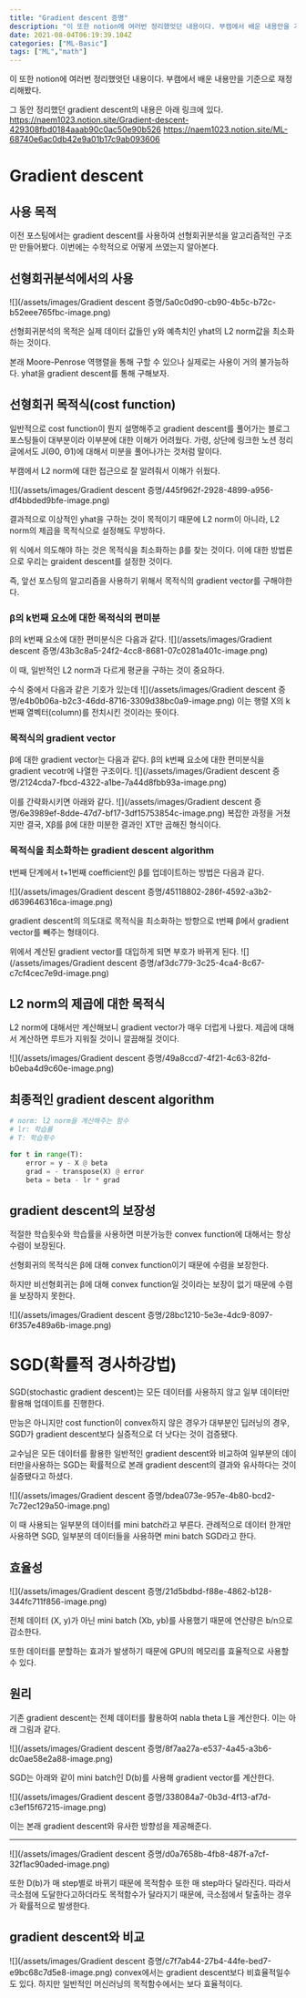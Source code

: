 ```yaml
---
title: "Gradient descent 증명"
description: "이 또한 notion에 여러번 정리했엇던 내용이다. 부캠에서 배운 내용만을 기준으로 재정리해봤다.그 동안 정리했던 gradient descent의 내용은 아래 링크에 있다.https&#x3A;//naem1023.notion.site/Gradient-descent-429"
date: 2021-08-04T06:19:39.104Z
categories: ["ML-Basic"]
tags: ["ML","math"]
---
```

이 또한 notion에 여러번 정리했엇던 내용이다. 부캠에서 배운 내용만을 기준으로 재정리해봤다.

그 동안 정리했던 gradient descent의 내용은 아래 링크에 있다.
https://naem1023.notion.site/Gradient-descent-429308fbd0184aaab90c0ac50e90b526
https://naem1023.notion.site/ML-68740e6ac0db42e9a01b17c9ab093606


# Gradient descent
## 사용 목적
이전 포스팅에서는 gradient descent를 사용하여 선형회귀분석을 알고리즘적인 구조만 만들어봤다. 이번에는 수학적으로 어떻게 쓰였는지 알아본다.

## 선형회귀분석에서의 사용
![](/assets/images/Gradient descent 증명/5a0c0d90-cb90-4b5c-b72c-b52eee765fbc-image.png)

선형회귀분석의 목적은 실제 데이터 값들인 y와 예측치인 yhat의 L2 norm값을 최소화하는 것이다.

본래 Moore-Penrose 역행렬을 통해 구할 수 있으나 실제로는 사용이 거의 불가능하다. yhat을 gradient descent를 통해 구해보자.

## 선형회귀 목적식(cost function)
일반적으로 cost function이 뭔지 설명해주고 gradient descent를 풀어가는 블로그 포스팅들이 대부분이라 이부분에 대한 이해가 어려웠다. 가령, 상단에 링크한 노션 정리글에서도 J(Θ0, Θ1)에 대해서 미분을 풀어나가는 것처럼 말이다.

부캠에서 L2 norm에 대한 접근으로 잘 알려줘서 이해가 쉬웠다.

![](/assets/images/Gradient descent 증명/445f962f-2928-4899-a956-df4bbded9bfe-image.png)

결과적으로 이상적인 yhat을 구하는 것이 목적이기 때문에 L2 norm이 아니라, L2 norm의 제곱을 목적식으로 설정해도 무방하다.

위 식에서 의도해야 하는 것은 목적식을 최소화하는 β를 찾는 것이다. 이에 대한 방법론으로 우리는 graident descent를 설정한 것이다.

즉, 앞선 포스팅의 알고리즘을 사용하기 위해서 목적식의 gradient vector를 구해야한다.

### β의 k번째 요소에 대한 목적식의 편미분
β의 k번째 요소에 대한 편미분식은 다음과 같다.
![](/assets/images/Gradient descent 증명/43b3c8a5-24f2-4cc8-8681-07c0281a401c-image.png)

이 때, 일반적인 L2 norm과 다르게 평균을 구하는 것이 중요하다. 

수식 중에서 다음과 같은 기호가 있는데
![](/assets/images/Gradient descent 증명/e4b0b06a-b2c3-46dd-8716-3309d38bc0a9-image.png)
이는 행렬 X의 k번째 열벡터(column)를 전치시킨 것이라는 뜻이다.


### 목적식의 gradient vector
β에 대한 gradient vector는 다음과 같다. β의 k번째 요소에 대한 편미분식을 gradient vecotr에 나열한 구조이다.
![](/assets/images/Gradient descent 증명/2124cda7-fbcd-4322-a1be-7a44d8fbb93a-image.png)


이를 간략화시키면 아래와 같다.
![](/assets/images/Gradient descent 증명/6e3989ef-8dde-47d7-bf17-3df15753854c-image.png)
복잡한 과정을 거쳤지만 결국, Xβ를 β에 대한 미분한 결과인 XT만 곱해진 형식이다.

### 목적식을 최소화하는 gradient descent algorithm
t번째 단계에서 t+1번째 coefficient인 β를 업데이트하는 방법은 다음과 같다.

![](/assets/images/Gradient descent 증명/45118802-286f-4592-a3b2-d639646316ca-image.png)

gradient descent의 의도대로 목적식을 최소화하는 방향으로 t번째 β에서 gradient vector를 빼주는 형태이다.

위에서 계산된 gradient vector를 대입하게 되면 부호가 바뀌게 된다.
![](/assets/images/Gradient descent 증명/af3dc779-3c25-4ca4-8c67-c7cf4cec7e9d-image.png)

## L2 norm의 제곱에 대한 목적식
L2 norm에 대해서만 계산해보니 gradient vector가 매우 더럽게 나왔다. 제곱에 대해서 계산하면 루트가 지워질 것이니 깔끔해질 것이다.

![](/assets/images/Gradient descent 증명/49a8ccd7-4f21-4c63-82fd-b0eba4d9c60e-image.png)

## 최종적인 gradient descent algorithm
```python
# norm: l2 norm을 계산해주는 함수
# lr: 학습률
# T: 학습횟수

for t in range(T):
	error = y - X @ beta
	grad = - transpose(X) @ error
	beta = beta - lr * grad
```

## gradient descent의 보장성
적절한 학습횟수와 학습률을 사용하면 미분가능한 convex function에 대해서는 항상 수렴이 보장된다.

선형회귀의 목적식은 β에 대해 convex function이기 때문에 수렴을 보장한다.

하지만 비선형회귀는 β에 대해 convex function일 것이라는 보장이 없기 때문에 수렴을 보장하지 못한다.

![](/assets/images/Gradient descent 증명/28bc1210-5e3e-4dc9-8097-6f357e489a6b-image.png)

# SGD(확률적 경사하강법)
SGD(stochastic gradient descent)는 모든 데이터를 사용하지 않고 일부 데이터만 활용해 업데이트를 진행한다.

만능은 아니지만 cost function이 convex하지 않은 경우가 대부분인 딥러닝의 경우, SGD가 gradient descent보다 실증적으로 더 낫다는 것이 검증됐다.

교수님은 모든 데이터를 활용한 일반적인 gradient descent와 비교하여 일부분의 데이터만을사용하는 SGD는 확률적으로 본래 gradient descent의 결과와 유사하다는 것이 실증됐다고 하셨다.

![](/assets/images/Gradient descent 증명/bdea073e-957e-4b80-bcd2-7c72ec129a50-image.png)

이 때 사용되는 일부분의 데이터를 mini batch라고 부른다. 
관례적으로 데이터 한개만 사용하면 SGD, 일부분의 데이터들을 사용하면 mini batch SGD라고 한다.

## 효율성
![](/assets/images/Gradient descent 증명/21d5bdbd-f88e-4862-b128-344fc711f856-image.png)

전체 데이터 (X, y)가 아닌 mini batch (Xb, yb)를 사용했기 때문에 연산량은 b/n으로 감소한다.

또한 데이터를 분할하는 효과가 발생하기 때문에 GPU의 메모리를 효율적으로 사용할 수 있다.

## 원리
기존 gradient descent는 전체 데이터를 활용하여 nabla theta L을 계산한다. 이는 아래 그림과 같다.

![](/assets/images/Gradient descent 증명/8f7aa27a-e537-4a45-a3b6-dc0ae58e2a88-image.png)


SGD는 아래와 같이 mini batch인 D(b)를 사용해 gradient vector를 계산한다.

![](/assets/images/Gradient descent 증명/338084a7-0b3d-4f13-af7d-c3ef15f67215-image.png)

이는 본래 gradient descent와 유사한 방향성을 제공해준다.

---

![](/assets/images/Gradient descent 증명/d0a7658b-4fb8-487f-a7cf-32f1ac90aded-image.png)

또한 D(b)가 매 step별로 바뀌기 때문에 목적함수 또한 매 step마다 달라진다.
따라서 극소점에 도달한다고하더라도 목적함수가 달라지기 때문에, 극소점에서 탈출하는 경우가 확률적으로 발생한다.

## gradient descent와 비교
![](/assets/images/Gradient descent 증명/c7f7ab44-27b4-44fe-bed7-e9bc68c7d5e8-image.png)
convex에서는 gradient descent보다 비효율적일수도 있다. 하지만 일반적인 머신러닝의 목적함수에서는 보다 효율적이다.


